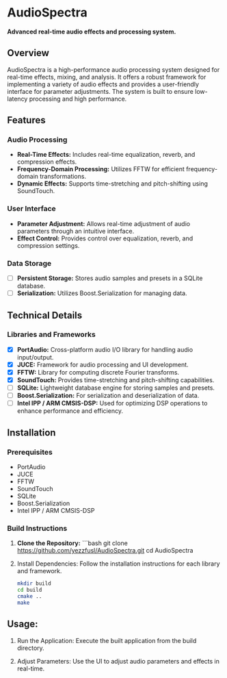 # AudioSpectra
**Advanced real-time audio effects and processing system.**

## Overview
AudioSpectra is a high-performance audio processing system designed for real-time effects, mixing, and analysis. It offers a robust framework for implementing a variety of audio effects and provides a user-friendly interface for parameter adjustments. The system is built to ensure low-latency processing and high performance.
## Features

### Audio Processing
- **Real-Time Effects:** Includes real-time equalization, reverb, and compression effects.
- **Frequency-Domain Processing:** Utilizes FFTW for efficient frequency-domain transformations.
- **Dynamic Effects:** Supports time-stretching and pitch-shifting using SoundTouch.

### User Interface
- **Parameter Adjustment:** Allows real-time adjustment of audio parameters through an intuitive interface.
- **Effect Control:** Provides control over equalization, reverb, and compression settings.
### Data Storage
- [ ] **Persistent Storage:** Stores audio samples and presets in a SQLite database.
- [ ] **Serialization:** Utilizes Boost.Serialization for managing data.

## Technical Details

### Libraries and Frameworks

- [x] **PortAudio:** Cross-platform audio I/O library for handling audio input/output.
- [x] **JUCE:** Framework for audio processing and UI development.
- [x]  **FFTW:** Library for computing discrete Fourier transforms.
- [x] **SoundTouch:** Provides time-stretching and pitch-shifting capabilities.
- [ ] **SQLite:** Lightweight database engine for storing samples and presets.
- [ ] **Boost.Serialization:** For serialization and deserialization of data.
- [ ] **Intel IPP / ARM CMSIS-DSP:** Used for optimizing DSP operations to enhance performance and efficiency.

## Installation

### Prerequisites

- PortAudio
- JUCE
- FFTW
- SoundTouch
- SQLite
- Boost.Serialization
- Intel IPP / ARM CMSIS-DSP

### Build Instructions
1. **Clone the Repository:**
          ```bash
   git clone https://github.com/yezzfusl/AudioSpectra.git 
   cd AudioSpectra

2. Install Dependencies:
Follow the installation instructions for each library and framework.
    ```bash
    mkdir build
    cd build
    cmake ..
    make

## Usage:
1. Run the Application:
Execute the built application from the build directory.

1. Adjust Parameters:
Use the UI to adjust audio parameters and effects in real-time.



